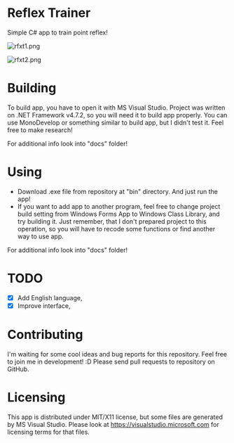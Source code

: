 # Reflex Trainer

Simple C# app to train point reflex!

![rfxt1.png](https://github.com/StraykerPL/reflex_trainer/blob/master/rfxt1.PNG)

![rfxt2.png](https://github.com/StraykerPL/reflex_trainer/blob/master/rfxt2.PNG)

# Building

To build app, you have to open it with MS Visual Studio. Project was written on .NET Framework v4.7.2, so you will need it to build app properly. You can use MonoDevelop or something similar to build app, but I didn't test it. Feel free to make research!

For additional info look into "docs" folder!

# Using

- Download .exe file from repository at "bin" directory. And just run the app!
- If you want to add app to another program, feel free to change project build setting from Windows Forms App to Windows Class Library, and try building it. Just remember, that I don't prepared project to this operation, so you will have to recode some functions or find another way to use app.

For additional info look into "docs" folder!

# TODO

- [x] Add English language,
- [x] Improve interface,

# Contributing

I'm waiting for some cool ideas and bug reports for this repository. Feel free to join me in development! :D Please send pull requests to repository on GitHub.

# Licensing

This app is distributed under MIT/X11 license, but some files are generated by MS Visual Studio. Please look at https://visualstudio.microsoft.com for licensing terms for that files.
